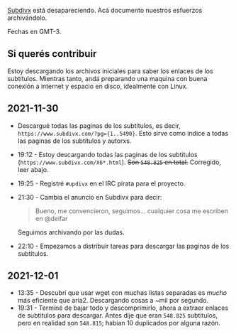 [Subdivx](https://subdivx.com) está desapareciendo. Acá documento nuestros esfuerzos archivándolo.

Fechas en GMT-3.

## Si querés contribuir

Estoy descargando los archivos iniciales para saber los enlaces de los subtítulos. Mientras tanto, andá preparando una maquina con buena conexión a internet y espacio en disco, idealmente con Linux.

## 2021-11-30

-   Descargué todas las paginas de los subtítulos, es decir, `https://www.subdivx.com/?pg={1..5490}`. Esto sirve como indice a todas las paginas de los subtítulos y autorxs.
-   19:12 - Estoy descargando todas las paginas de los subtítulos (`https://www.subdivx.com/X6*.html`). ~~Son `548.825` en total.~~ Corregido, leer abajo.
-   19:25 - Registré `#updivx` en el IRC pirata para el proyecto.
-   21:30 - Cambia el anuncio en Subdivx para decir:

    > Bueno, me convencieron, seguimos... cualquier cosa me escriben en @deifar

    Seguimos archivando por las dudas.
-   22:10 - Empezamos a distribuir tareas para descargar las paginas de los subtítulos.

## 2021-12-01

-   13:35 - Descubrí que usar wget con muchas listas separadas es _mucho_ más eficiente que aria2. Descargando cosas a ~mil por segundo.
-   19:31 - Terminé de bajar todo y descomprimirlo, ahora a extraer enlaces de subtitulos para descargar. Antes dije que eran `548.825` subtitulos, pero en realidad son `548.815`; habían 10 duplicados por alguna razón.
